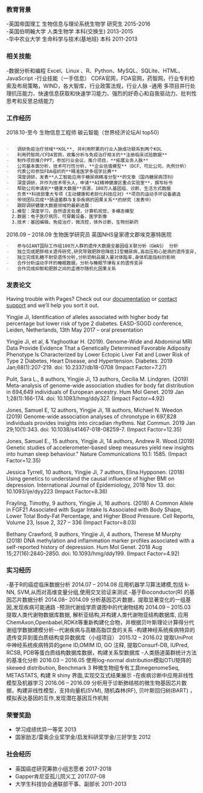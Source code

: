 ### 教育背景
-英国帝国理工	生物信息与理论系统生物学	研究生	2015-2016         
-英国伯明翰大学	人类生物学	本科(交换生)	2013-2015         
-华中农业大学	生命科学与技术(基地班)	本科	2011-2013 



### 相关技能  
-数据分析和编程
Excel、Linux 、R、Python、MySQL、SQLite、HTML、JavaScript 
-行业技能（一手信息）
CDFA官网，FDA官网，药智网，行业专利检索及布局策略，WIND，各大智库，行业政策法规，行业人脉
-通用
多项目并行处理抗压能力、快速信息获取和快速学习能力、强烈的好奇心和自我驱动力、批判性思考和反思总结能力


### 工作经历
2018.10-至今  生物信息工程师 碳云智能（世界经济论坛AI top50）
```markdown

-	调研免疫治疗领域**KOL**, 并利用积累的行业人脉成功联系到两个KOL
-	利用药智网/CFDA官网，收集分析与免疫治疗相关的**注册临床试验数据**
-	制作项目推介PPT，参加行业会议，推介项目，**拓展业务人脉**
-	公司基本面分析，技术可行性分析，**企业估值模型**（DCF、可比公司、先例分析）
-	代表公司参加FDA组织的**精准医学多组学比赛**
-	深度调研，发表**人工智能应用于糖尿病精准分型**的文章（国内糖尿病顶刊）
-	深度调研，并作为技术带头人，申请**AI精神健康区重点实验室**，撰写标书
-	帮助公司申请到**健康大数据**资源，100万人基因组、诊断、生活方式数据
-	负责**科技部重大专项《主动健康和老龄化科技应对》**项目的运动手环设备遴选
-	带领团队完成**肠道菌群与复杂疾病的因果关系**的研究（发表中）
-	跟踪调研健康大数据领域的最新进展：
  1.模型：深度学习，自然语言处理，计算机视觉，多模态模型 
  2.数据：电子医疗病历，可穿戴设备，医学影像  
  3.技术：基因编辑，免疫治疗，微流控，体外诊断，生物创新药


```
2016.09 – 2018.09 生物医学研究员 英国NHS皇家德文郡埃克塞特医院 
```markdown
-	参与GIANT国际工作组100万人群的遗传大数据全基因组关联分析（GWAS） 分析
-	独立完成肥胖相关遗传研究,研究导致肥胖但降低II型糖尿病,高血压和心脏病的遗传变异,并通过分析MRI影像数据证明脂肪分布的差异对疾病有着不同风险。
-	独立完成乳糖不耐受遗传分析,分析奶制品摄入量对体脂率,身体机能指标的影响
-	合作分析运动手环的睡眠数据，分析与睡眠节律有关的遗传变异
-	合作完成抑郁和肥胖之间的孟德尔随机化因果关系 

```


### 发表论文

Having trouble with Pages? Check out our [documentation](https://help.github.com/categories/github-pages-basics/) or [contact support](https://github.com/contact) and we’ll help you sort it out.


Yingjie Ji, Identification of alleles associated with higher body fat percentage but lower risk of type 2 diabetes. EASD-SGGD conference, Leiden, Netherlands, 13th May 2017 – oral presentation

Yingjie Ji, et al, & Yaghootkar H. (2019). Genome-Wide and Abdominal MRI Data Provide Evidence That a Genetically Determined Favorable Adiposity Phenotype Is Characterized by Lower Ectopic Liver Fat and Lower Risk of Type 2 Diabetes, Heart Disease, and Hypertension. Diabetes. 2019 Jan;68(1):207-219. doi: 10.2337/db18-0708 (Impact Factor=7.27)

Pulit, Sara L., 8 authors, Yingjie Ji, 13 authors, Cecilia M. Lindgren. (2019) Meta-analysis of genome-wide association studies for body fat distribution in 694,649 individuals of European ancestry. Hum Mol Genet. 2019 Jan 1;28(1):166-174. doi: 10.1093/hmg/ddy327. (Impact Factor=4.92)

Jones, Samuel E, 12 authors, Yingjie Ji, 18 authors, Michael N. Weedon (2019) Genome-wide association analyses of chronotype in 697,828 individuals provides insights into circadian rhythms. Nat Commun. 2019 Jan 29;10(1):343. doi: 10.1038/s41467-018-08259-7. (Impact Factor=12.35)

Jones, Samuel E., 15 authors, Yingjie Ji, 14 authors, Andrew R. Wood.(2019) Genetic studies of accelerometer-based sleep measures yield new insights into human sleep behaviour." Nature Communications 10.1: 1585. (Impact Factor=12.35)

Jessica Tyrrell, 10 authors, Yingjie Ji, 7 authors, Elina.Hypponen. (2018) Using genetics to understand the causal influence of higher BMI on depression. International Journal of Epidemiology, 2018 Nov 13. doi: 10.1093/ije/dyy223 (Impact Factor=8.36)

Frayling, Timothy, 9 authors, Yingjie Ji, 16 authors. (2018) A Common Allele in FGF21 Associated with Sugar Intake Is Associated with Body Shape, Lower Total Body-Fat Percentage, and Higher Blood Pressure. Cell Reports, Volume 23, Issue 2, 327 – 336  (Impact Factor=8.03)

Bethany Crawford, 9 authors, Yingjie Ji, 4 authors, Therese M Murphy (2018) DNA methylation and inflammation marker profiles associated with a self-reported history of depression. Hum Mol Genet. 2018 Aug 15;27(16):2840-2850. doi: 10.1093/hmg/ddy199. (Impact Factor=4.92)



### 实习经历
-基于R的癌症临床数据分析                                                                              2014.07 – 2014.08
应用机器学习算法建模,包括 k-NN, SVM,从而对高维变量分组,使用交叉验证来测试
-基于Bioconductor(R) 的基因芯片数据分析                                                                2014.08– 2014.09
分析基因芯片数据，提取显著变化的一组基因,发现疾病可能通路
-预测代谢组学质谱图中的代谢物结构                                                                      2014.09 – 2015.03
提取人类代谢物数据库数据, 解析亚结构,并构建人类代谢物亚结构数据库, 应用ChemAxon,Openbabel,RDKit等重新构建化合物，并根据贝叶斯理论计算得分代谢组学数据建模分析--代谢疾病与高糖高脂饮食的关系
-构建神经系统疾病特异的遗传变异到蛋白质结构变异数据库（小组项目）      2015.12 – 2016.02
提取UniProt中神经系统疾病特异的gene ID,OMIM ID, GO 注释, 提取Consurf-DB, IUPred, RCSB, PDB等蛋白质结构数据库数据，构建关系型数据库
-人类肠道菌群统计方法的基准化分析                                                                       2016.03 – 2016.05
使用log-normal distribution模拟OTU矩阵的skewed distribution,  Benchmark 3 种微生物组专有工具megenomeSeq, METASTATS, 构建 R shiny 界面,实现交互式结果展示
-在疾病诊断中应用非线性模型及机器学习                                                                  2016.06 – 2016.09
分析用于诊断肺结核的微生物基因芯片数据，构建非线性模型，支持向量机(SVM), 随机森林(RF), 贝叶斯回归树(BART) ，模拟表达基因的互作,发现潜在基因互作机制

### 荣誉奖励
-	学习成绩优异一等奖                                                                                                   2013
-	国家励志/雷奥企业奖学金/启发科研奖学金/三好学生                                                                        2012

### 社会经历
-	英国癌症研究筹款小组志愿者                                                  			                              2017-2018
-	Gapper肯尼亚孤儿院义工			                                                                                  2017.07-08
-	大学生科技协会通联部干事、副部长                                         	                                      2011-2013


